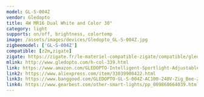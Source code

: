 ```yaml
---
model: GL-S-004Z
vendor: Gledopto
title: 4W MR16 Dual White and Color 30°
category: light
supports: on/off, brightness, colortemp
image: /assets/images/devices/Gledopto_GL-S-004Z.jpg
zigbeemodel: ['GL-S-004Z']
compatible: [z2m,zigate]
zigate: https://zigate.fr/le-materiel-compatible-zigate/compatible/gledoptospectreblancrefgl-s-004z
mlink: http://www.gledopto.com/h-col-339.html
link: https://www.amazon.com/GLEDOPTO-Intelligent-Sportlight-Adjustable-Brightness/dp/B07T2Z2T8L?th=1
link2: https://www.aliexpress.com/item/33039908422.html
link3: https://www.banggood.com/GLEDOPTO-GL-S-004Z-AC100-240V-Zig_Bee-ZLL-Smart-APP-Control-WWCW-GU10-5W-LED-Spotlight-Bulb-p-1474457.html
link4: https://www.gearbest.com/other-smart-lights/pp_009868664039.html
---
```

